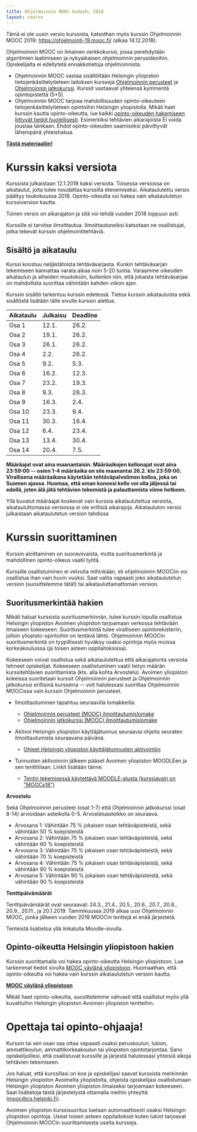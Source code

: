 ```yaml
---
title: Ohjelmoinnin MOOC &ndash; 2018
layout: course
---
```


<div class="outdated-course-warning">
  Tämä ei ole uusin versio kurssista, katsothan myös kurssin Ohjelmoinnin MOOC 2019: <a href="https://ohjelmointi-19.mooc.fi/">https://ohjelmointi-19.mooc.fi/</a> (alkaa 14.12.2018).
</div>

Ohjelmoinnin MOOC on ilmainen verkkokurssi, jossa perehdytään algoritmien laatimiseen ja nykyaikaisen ohjelmoinnin perusideoihin. Opiskelijalta ei edellytetä ennakkotietoja ohjelmoinnista.

- Ohjelmoinnin MOOC vastaa sisällöltään Helsingin yliopiston tietojenkäsittelytieteen laitoksen kursseja <a href="https://courses.helsinki.fi/fi/tkt10002" target="_blank"  onclick="ga('send', 'event', 'link', 'click', 'outbound-ohpe-tkt10002')">Ohjelmoinnin perusteet</a> ja <a href="https://courses.helsinki.fi/fi/tkt10003" target="_blank" onclick="ga('send', 'event', 'link', 'click', 'outbound-ohja-tkt10003')">Ohjelmoinnin jatkokurssi</a>. Kurssit vastaavat yhteensä kymmentä opintopistettä (5+5).
- Ohjelmoinnin MOOC tarjoaa mahdollisuuden opinto-oikeuteen tietojenkäsittelytieteen opintoihin Helsingin yliopistolla. Mikäli haet kurssin kautta opinto-oikeutta, lue kaikki [opinto-oikeuden hakemiseen liittyvät tiedot huolellisesti](opinto-oikeus.html). Esimerkiksi tehtävien aikarajoista EI voida joustaa lainkaan. Ehdot opinto-oikeuden saamiseksi päivittyvät lähempänä yhteishakua.

**<a href="https://materiaalit.github.io/ohjelmointi-18/" target="_blank"  onclick="ga('send', 'event', 'link', 'click', 'outbound-ohjelmointi-2018')" class="to-material-button">Tästä materiaaliin!</a>**

# Kurssin kaksi versiota

Kurssista julkaistaan 12.1.2018 kaksi versiota. Toisessa versiossa on aikataulut, joita tulee noudattaa kurssilla etenemiseksi. Aikataulutettu versio päättyy toukokuussa 2018. Opinto-oikeutta voi hakea vain aikataulutetun kurssiversion kautta.

Toinen versio on aikarajaton ja sitä voi tehdä vuoden 2018 loppuun asti.

Kurssille ei tarvitse ilmoittautua. Ilmoittautuneiksi katsotaan ne osallistujat, jotka tekevät kurssin ohjelmointitehtäviä.

## Sisältö ja aikataulu

Kurssi koostuu neljästätoista tehtäväsarjasta. Kunkin tehtäväsarjan tekemiseen kannattaa varata aikaa noin 5-20 tuntia. Varaamme oikeuden aikataulun ja aiheiden muutoksiin, kuitenkin niin, että jokaista tehtäväsarjaa on mahdollista suorittaa vähintään kahden viikon ajan.

Kurssin sisältö tarkentuu kurssin edetessä. Tietoa kurssin aikatauluista sekä sisällöstä lisätään tälle sivulle kurssin alettua.


Aikataulu   | Julkaisu  | Deadline
:---------  |:--------- |:--------
Osa 1    | 12.1.     | 26.2.
Osa 2    | 19.1.     | 26.2.
Osa 3    | 26.1.     | 26.2.
Osa 4    | 2.2.      | 26.2.
Osa 5    | 9.2.      | 5.3.
Osa 6    | 16.2.     | 12.3.
Osa 7    | 23.2.     | 19.3.
Osa 8    | 9.3.      | 26.3.
Osa 9    | 16.3.     | 2.4.
Osa 10   | 23.3.     | 9.4.
Osa 11   | 30.3.     | 16.4.
Osa 12   | 6.4.      | 23.4.
Osa 13   | 13.4.     | 30.4.
Osa 14   | 20.4.     | 7.5.

**Määräajat ovat aina maanantaisin. Määräaikojen kellonajat ovat aina 23:59:00 -- osien 1-4 määräaika on siis maanantai 26.2. klo 23:59:00. Virallisena määräaikana käytetään tehtäväpalvelimen kelloa, joka on Suomen ajassa. Huomaa, että oman koneesi kello voi olla jäljessä tai edellä, joten älä jätä tehtävien tekemistä ja palauttamista viime hetkeen.**

Yllä kuvatut määräajat koskevat vain kurssia aikataulutettua versiota, aikatauluttomassa versiossa ei ole erillisiä aikarajoja. Aikatauluton versio julkaistaan aikataulutetun version tahdissa

# Kurssin suorittaminen

Kurssin aloittaminen on suoraviivaista, mutta suoritusmerkintä ja mahdollinen opinto-oikeus vaatii työtä.

Kurssille osallistuminen ei velvoita mihinkään, eli ohjelmoinnin MOOCiin voi osallistua ihan vain huvin vuoksi. Saat valita vapaasti joko aikataulutetun version (suosittelemme tätä!) tai aikatauluttamattoman version.

## Suoritusmerkintää hakien

Mikäli haluat kurssista suoritusmerkinnän, tulee kurssin lopulla osallistua Helsingin yliopiston Avoimen yliopiston tarjoamaan verkossa tehtävään ilmaiseen kokeeseen. Suoritusmerkintä tulee viralliseen opintorekisteriin, jolloin yliopisto-opintoihin on lentävä lähtö. Ohjelmoinnin MOOCin suoritusmerkintä on tyypillisesti hyväksy osaksi opintoja myös muissa korkeakouluissa (ja toisen asteen oppilaitoksissa).

Kokeeseen voivat osallistua sekä aikataulutettua että aikarajatonta versiota tehneet opiskelijat. Kokeeseen osallistuminen vaatii tietyn määrän kurssitehtävien suorittamista (kts. alla kohta Arvostelu). Avoimen yliopiston kokeissa suoritetaan kurssit Ohjelmoinnin perusteet ja Ohjelmoinnin jatkokurssi erillisinä kursseina -- voit halutessasi suorittaa Ohjelmoinnin MOOCissa vain kurssin Ohjelmoinnin perusteet.

- Ilmoittautuminen tapahtuu seuraavilla lomakkeilla:

  - <a href="https://www.avoin.helsinki.fi/palvelut/esittely.aspx?o=123098160" target="_blank" onclick="ga('send', 'event', 'link', 'click', 'outbound-ohpe-avoin-ilmoittautuminen-2018')">Ohjelmoinnin perusteet (MOOC) ilmoittautumislomake</a>
  - <a href="https://www.avoin.helsinki.fi/palvelut/esittely.aspx?o=123098811" target="_blank" onclick="ga('send', 'event', 'link', 'click', 'outbound-ohja-avoin-ilmoittautuminen-2018')">Ohjelmoinnin jatkokurssi (MOOC) ilmoittautumislomake</a>

- Aktivoi Helsingin yliopiston käyttäjätunnus seuraavia ohjeita seuraten ilmoittautumista seuraavana päivänä.

  - <a href="https://helpdesk.it.helsinki.fi/ohjeet/kirjautuminen-ja-yhteydet/kayttajatunnus/ohjeet-yliopiston-kayttajatunnuksen-aktivointiin" target="_blank" onclick="ga('send', 'event', 'link', 'click', 'outbound-tunnuksen-aktivointi-2018')">Ohjeet Helsingin yliopiston käyttäjätunnusten aktivointiin</a>

- Tunnusten aktivoinnin jälkeen pääset Avoimen yliopiston MOODLEen ja sen tenttitilaan. Linkit lisätään tänne.

  - <a href="https://moodle.helsinki.fi/course/view.php?id=27722" target="_blank" onclick="ga('send', 'event', 'link', 'click', 'outbound-moodle-2008')">Tentin tekemisessä käytettävä MOODLE-alusta (kurssiavain on "MOOCs18")</a>

**Arvostelu**

Sekä Ohjelmoinnin perusteet (osat 1-7) että Ohjelmoinnin jatkokurssi (osat 8-14) arvioidaan asteikolla 0-5. Arvosteluasteikko on seuraava.

* Arvosana 1: Vähintään 75 % jokaisen osan tehtäväpisteistä, sekä vähintään 50 % koepisteistä
* Arvosana 2: Vähintään 75 % jokaisen osan tehtäväpisteistä, sekä vähintään 60 % koepisteistä
* Arvosana 3: Vähintään 75 % jokaisen osan tehtäväpisteistä, sekä vähintään 70 % koepisteistä
* Arvosana 4: Vähintään 75 % jokaisen osan tehtäväpisteistä, sekä vähintään 80 % koepisteistä
* Arvosana 5: Vähintään 90 % jokaisen osan tehtäväpisteistä, sekä vähintään 90 % koepisteistä

**Tenttipäivämäärät**

Tenttipäivämäärät ovat seuraavat: 24.3., 21.4., 20.5., 20.6., 20.7., 20.8., 20.9., 20.11., ja 20.1.2019. Tammikuussa 2019 alkaa uusi Ohjelmoinnin MOOC, jonka jälkeen vuoden 2018 MOOCin tenttejä ei enää järjestetä.

Tenteistä lisätietoa yllä linkatulla Moodle-sivulla.


## Opinto-oikeutta Helsingin yliopistoon hakien

Kurssin suorittamalla voi hakea opinto-oikeutta Helsingin yliopistoon. Lue tarkemmat tiedot sivulta [MOOC väylänä yliopistoon](opinto-oikeus.html). Huomaathan, että opinto-oikeutta voi hakea vain kurssin aikataulutetun version kautta.

**<a href="opinto-oikeus.html" target="_blank"  onclick="ga('send', 'event', 'link', 'click', 'outbound-ohjelmointi-2018')" class="to-material-button">MOOC väylänä yliopistoon</a>**

Mikäli haet opinto-oikeutta, suosittelemme vahvasti että osallistut myös yllä kuvattuihin Helsingin yliopiston Avoimen yliopiston tentteihin.


# Opettaja tai opinto-ohjaaja!

Kurssin tai sen osan saa ottaa vapaasti osaksi peruskoulun, lukion,  ammattikoulun, ammattikorkeakoulun tai yliopiston opintotarjontaa. Sano opiskelijoillesi, että osallistuvat kurssille ja järjestä halutessasi yhteisiä aikoja tehtävien tekemiseen.

Jos haluat, että kurssillasi on koe ja opiskelijasi saavat kurssista merkinnän Helsingin yliopiston Avoimelta yliopistolta, ohjeista opiskelijasi osallistumaan Helsingin yliopiston Avoimen yliopiston ilmaiseksi tarjoamaan kokeeseen. Saat lisätietoja tästä järjestelystä ottamalla meihin yhteyttä (<mooc@cs.helsinki.fi>).

Avoimen yliopiston kurssisuoritus luetaan automaattisesti osaksi Helsingin yliopiston opintoja. Useat toisen asteen oppilaitokset kuten lukiot tarjoavat Ohjelmoinnin MOOCin suorittamisesta useita kursseja.


